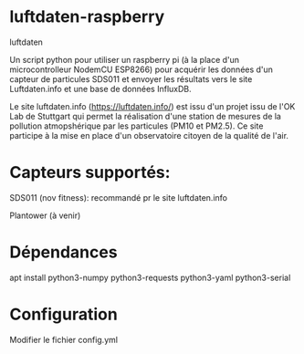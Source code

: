 # luftdaten-raspberry
luftdaten 

Un script python pour utiliser un raspberry pi (à la place d'un microcontrolleur NodemCU ESP8266) pour acquérir les données d'un capteur de particules SDS011 et envoyer les résultats vers le site Luftdaten.info et une base de données InfluxDB.

Le site luftdaten.info (https://luftdaten.info/) est issu d'un projet issu de l'OK Lab de Stuttgart qui permet la réalisation d'une station de mesures de la pollution atmopshérique par les particules (PM10 et PM2.5). Ce site participe à la mise en place d'un observatoire citoyen de la qualité de l'air.

# Capteurs supportés:
  SDS011 (nov fitness): recommandé pr le site luftdaten.info
  
  Plantower (à venir)
  
# Dépendances
  apt install python3-numpy python3-requests python3-yaml python3-serial
  
# Configuration
Modifier le fichier config.yml



